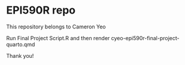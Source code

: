 # EPI590R repo

This repository belongs to Cameron Yeo

Run Final Project Script.R and then render cyeo-epi590r-final-project-quarto.qmd

Thank you!
